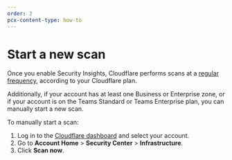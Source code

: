 ```yaml
---
order: 3
pcx-content-type: how-to
---
```


# Start a new scan

Once you enable Security Insights, Cloudflare performs scans at a [regular frequency](/about#scan-frequency), according to your Cloudflare plan.

Additionally, if your account has at least one Business or Enterprise zone, or if your account is on the Teams Standard or Teams Enterprise plan, you can manually start a new scan.

To manually start a scan:

1.  Log in to the [Cloudflare dashboard](https://dash.cloudflare.com) and select your account.
2.  Go to **Account Home** > **Security Center** > **Infrastructure**.
3.  Click **Scan now**.
